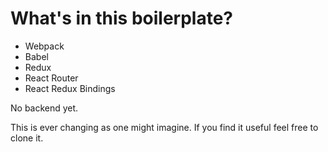 # What's in this boilerplate?

  - Webpack
  - Babel
  - Redux
  - React Router
  - React Redux Bindings

No backend yet.

This is ever changing as one might imagine. If you find it useful feel free to
clone it.
